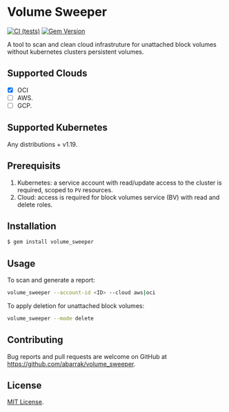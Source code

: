 # Volume Sweeper
[![CI (tests)](https://github.com/abarrak/volume_sweeper/actions/workflows/ci.yml/badge.svg)](https://github.com/abarrak/volume_sweeper/actions/workflows/ci.yml) [![Gem Version](https://badge.fury.io/rb/volume_sweeper.svg)](https://badge.fury.io/rb/volume_sweeper)

A tool to scan and clean cloud infrastruture for unattached block volumes without kubernetes clusters persistent volumes.

## Supported Clouds

- [x] OCI
- [ ] AWS.
- [ ] GCP.

## Supported Kubernetes

Any distributions + v1.19.

## Prerequisits

1. Kubernetes: a service account with read/update access to the cluster is required, scoped to `PV` resources.
2. Cloud: access is required for block volumes service (BV) with read and delete roles.


## Installation

```bash
$ gem install volume_sweeper
```

## Usage

To scan and generate a report:

```bash
volume_sweeper --account-id <ID> --cloud aws|oci
```

To apply deletion for unattached block volumes:

```bash
volume_sweeper --mode delete
```

## Contributing

Bug reports and pull requests are welcome on GitHub at https://github.com/abarrak/volume_sweeper.

## License

[MIT License](https://opensource.org/licenses/MIT).

